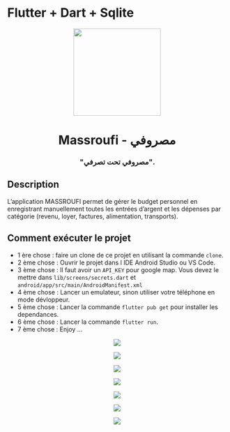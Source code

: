 # Flutter + Dart + Sqlite

<p align="center">
  <img src="assets/images/app_icon-nbg.png" width="200">
</p>
<h1 align="center">Massroufi - مصروفي</h1>
<h3 align="center">"مصروفي تحت تصرفي".</h3>

## Description
L’application MASSROUFI permet de gérer le budget personnel en enregistrant manuellement 
toutes les entrées d’argent et les dépenses par catégorie (revenu, loyer, factures, alimentation,
transports).


## Comment exécuter le projet 
* 1 ère chose : faire un clone de ce projet en utilisant la commande `clone`. 
* 2 ème chose : Ouvrir le projet dans l IDE Android Studio ou VS Code.
* 3 ème chose : Il faut avoir un `API_KEY` pour google map. Vous devez le mettre dans `lib/screens/secrets.dart` et `android/app/src/main/AndroidManifest.xml`
* 4 ème chose : Lancer un emulateur, sinon utiliser votre téléphone en mode dévloppeur.
* 5 ème chose : Lancer la commande `flutter pub get` pour installer les dependances.
* 6 ème chose : Lancer la commande `flutter run`.
* 7 ème chose : Enjoy ...

<p align="center">
  <img src="assets/print_1.png">
</p>

<p align="center">
  <img src="assets/print_2.png">
</p>

<p align="center">
  <img src="assets/print_3.png">
</p>

<p align="center">
  <img src="assets/print_4.png">
</p>

<p align="center">
  <img src="assets/print_5.png">
</p>

<p align="center">
  <img src="assets/print_6.png">
</p>

<p align="center">
  <img src="assets/print_7.png">
</p>